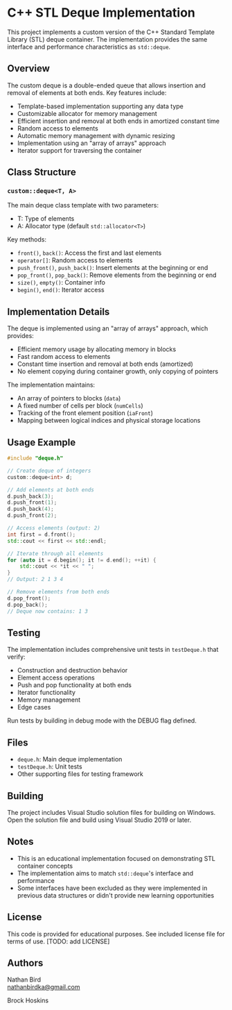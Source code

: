 # C++ STL Deque Implementation

This project implements a custom version of the C++ Standard Template Library
(STL) deque container. The implementation provides the same interface and
performance characteristics as `std::deque`.

## Overview

The custom deque is a double-ended queue that allows insertion and removal of
elements at both ends. Key features include:

- Template-based implementation supporting any data type
- Customizable allocator for memory management
- Efficient insertion and removal at both ends in amortized constant time
- Random access to elements
- Automatic memory management with dynamic resizing
- Implementation using an "array of arrays" approach
- Iterator support for traversing the container

## Class Structure

### `custom::deque<T, A>`

The main deque class template with two parameters:

- T: Type of elements
- A: Allocator type (default `std::allocator<T>`)

Key methods:

- `front()`, `back()`: Access the first and last elements
- `operator[]`: Random access to elements
- `push_front()`, `push_back()`: Insert elements at the beginning or end
- `pop_front()`, `pop_back()`: Remove elements from the beginning or end
- `size()`, `empty()`: Container info
- `begin()`, `end()`: Iterator access

## Implementation Details

The deque is implemented using an "array of arrays" approach, which provides:

- Efficient memory usage by allocating memory in blocks
- Fast random access to elements
- Constant time insertion and removal at both ends (amortized)
- No element copying during container growth, only copying of pointers

The implementation maintains:

- An array of pointers to blocks (`data`)
- A fixed number of cells per block (`numCells`)
- Tracking of the front element position (`iaFront`)
- Mapping between logical indices and physical storage locations

## Usage Example

```cpp
#include "deque.h"

// Create deque of integers
custom::deque<int> d;

// Add elements at both ends
d.push_back(3);
d.push_front(1);
d.push_back(4);
d.push_front(2);

// Access elements (output: 2)
int first = d.front();
std::cout << first << std::endl;

// Iterate through all elements
for (auto it = d.begin(); it != d.end(); ++it) {
    std::cout << *it << " ";
}
// Output: 2 1 3 4

// Remove elements from both ends
d.pop_front();
d.pop_back();
// Deque now contains: 1 3
```

## Testing

The implementation includes comprehensive unit tests in `testDeque.h` that
verify:

- Construction and destruction behavior
- Element access operations
- Push and pop functionality at both ends
- Iterator functionality
- Memory management
- Edge cases

Run tests by building in debug mode with the DEBUG flag defined.

## Files

- `deque.h`: Main deque implementation
- `testDeque.h`: Unit tests
- Other supporting files for testing framework

## Building

The project includes Visual Studio solution files for building on Windows. Open
the solution file and build using Visual Studio 2019 or later.

## Notes

- This is an educational implementation focused on demonstrating STL container
  concepts
- The implementation aims to match `std::deque`'s interface and performance
- Some interfaces have been excluded as they were implemented in previous data
  structures or didn't provide new learning opportunities

## License

This code is provided for educational purposes. See included license file for
terms of use. [TODO: add LICENSE]

## Authors

Nathan Bird  
[nathanbirdka@gmail.com](mailto:nathanbirdka@gmail.com)

Brock Hoskins  
[](.)
